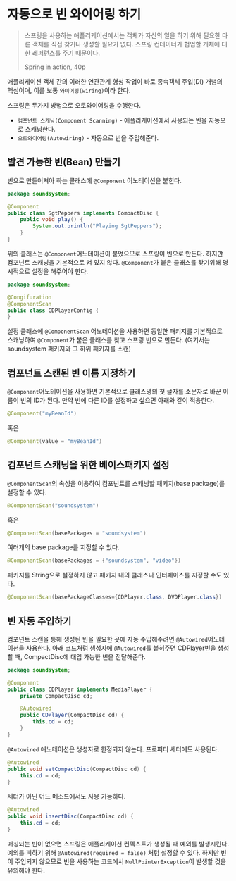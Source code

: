 # 자동으로 빈 와이어링 하기
>스프링을 사용하는 애플리케이션에서는 객체가 자신의 일을 하기 위해 필요한 다른 객체를 직접 찾거나 생성할 필요가 없다. 스프링 컨테이너가 협업할 개체에 대한 레퍼런스를 주기 때문이다. 
>
>Spring in action, 40p

애플리케이션 객체 간의 이러한 연관관계 형성 작업이 바로 종속객체 주입(DI) 개념의 핵심이며, 이를 보통 `와이어링(wiring)`이라 한다.

스프링은 두가지 방법으로 오토와이어링을 수행한다.
- `컴포넌트 스캐닝(Component Scanning)` - 애플리케이션에서 사용되는 빈을 자동으로 스캐닝한다.
- `오토와이어링(Autowiring)` - 자동으로 빈을 주입해준다.

## 발견 가능한 빈(Bean) 만들기
빈으로 만들어져아 하는 클래스에 `@Component` 어노테이션을 붙힌다.

```java
package soundsystem;

@Component
public class SgtPeppers implements CompactDisc {
    public void play() {
        System.out.println("Playing SgtPeppers");
    }
}
```

위의 클래스는 `@Component`어노테이션이 붙었으므로 스프링이 빈으로 만든다. 하지만 컴포넌트 스캐닝을 기본적으로 켜 있지 않다. `@Component`가 붙은 클래스를 찾기위해 명시적으로 설정을 해주어야 한다.

```java
package soundsystem;

@Congifuration
@ComponentScan
public class CDPlayerConfig {
}
```

설정 클래스에 `@ComponentScan` 어노테이션을 사용하면 동일한 패키지를 기본적으로 스캐닝하여 `@Component`가 붙은 클래스를 찾고 스프링 빈으로 만든다. (여기서는 soundsystem 패키지와 그 하위 패키지를 스캔)

## 컴포넌트 스캔된 빈 이름 지정하기
`@Component`어노테이션을 사용하면 기본적으로 클래스명의 첫 글자를 소문자로 바꾼 이름이 빈의 ID가 된다.
만약 빈에 다른 ID를 설정하고 싶으면 아래와 같이 적용한다.

```java
@Component("myBeanId")
```
혹은
```java
@Component(value = "myBeanId")
```

## 컴포넌트 스캐닝을 위한 베이스패키지 설정
`@ComponentScan`의 속성을 이용하여 컴포넌트를 스캐닝할 패키지(base package)를 설정할 수 있다.

```java
@ComponentScan("soundsystem")
```
혹은
```java
@ComponentScan(basePackages = "soundsystem")
```
여러개의 base package를 지정할 수 있다.
```java
@ComponentScan(basePackages = {"soundsystem", "video"})
```
패키지를 String으로 설정하지 않고 패키지 내의 클래스나 인터페이스를 지정할 수도 있다.
```java
@ComponentScan(basePackageClasses={CDPlayer.class, DVDPlayer.class})
```

## 빈 자동 주입하기
컴포넌트 스캔을 통해 생성된 빈을 필요한 곳에 자동 주입해주려면 `@Autowired`어노테이션을 사용한다.
아래 코드처럼 생성자에 `@Autowired`를 붙혀주면 CDPlayer빈을 생성할 때, CompactDisc에 대입 가능한 빈을 전달해준다.

```java
package soundsystem;

@Component
public class CDPlayer implements MediaPlayer {
    private CompactDisc cd;

    @Autowired
    public CDPlayer(CompactDisc cd) {
        this.cd = cd;
    }
}
```

`@Autowired` 애노테이션은 생성자로 한정되지 않는다. 프로퍼티 세터에도 사용된다.
```java
@Autowired
public void setCompactDisc(CompactDisc cd) {
    this.cd = cd;
}
```

세터가 아닌 어느 메소드에서도 사용 가능하다.
```java
@Autowired
public void insertDisc(CompactDisc cd) {
    this.cd = cd;
}
```

매칭되는 빈이 없으면 스프링은 애플리케이션 컨텍스트가 생성될 때 예외를 발생시킨다. 예외를 피하기 위해 `@Autowired(required = false)` 처럼 설정할 수 있다. 하지만 빈이 주입되지 않으므로 빈을 사용하는 코드에서 `NullPointerException`이 발생할 것을 유의해야 한다.